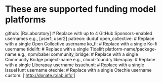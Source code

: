 
# These are supported funding model platforms

github: [RxLaboratory] # Replace with up to 4 GitHub Sponsors-enabled usernames e.g., [user1, user2]
patreon: duduf
open_collective: # Replace with a single Open Collective username
ko_fi: # Replace with a single Ko-fi username
tidelift: # Replace with a single Tidelift platform-name/package-name e.g., npm/babel
community_bridge: # Replace with a single Community Bridge project-name e.g., cloud-foundry
liberapay: # Replace with a single Liberapay username
issuehunt: # Replace with a single IssueHunt username
otechie: # Replace with a single Otechie username
custom: ['http://donate.rxlab.info']